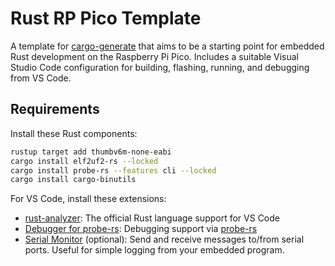 # Rust RP Pico Template

A template for [cargo-generate](https://github.com/cargo-generate/cargo-generate) that aims to be a starting point for embedded Rust development on the Raspberry Pi Pico. Includes a suitable Visual Studio Code configuration for building, flashing, running, and debugging from VS Code.

## Requirements

Install these Rust components:

```sh
rustup target add thumbv6m-none-eabi
cargo install elf2uf2-rs --locked
cargo install probe-rs --features cli --locked
cargo install cargo-binutils
```

For VS Code, install these extensions:

- [rust-analyzer](https://marketplace.visualstudio.com/items?itemName=rust-lang.rust-analyzer): The official Rust language support for VS Code
- [Debugger for probe-rs](https://marketplace.visualstudio.com/items?itemName=probe-rs.probe-rs-debugger): Debugging support via [probe-rs](https://probe.rs/)
- [Serial Monitor](https://marketplace.visualstudio.com/items?itemName=ms-vscode.vscode-serial-monitor) (optional): Send and receive messages to/from serial ports. Useful for simple logging from your embedded program.
